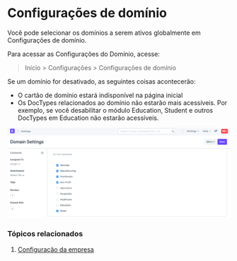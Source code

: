 # Configurações de domínio


Você pode selecionar os domínios a serem ativos globalmente em Configurações de domínio.


Para acessar as Configurações do Domínio, acesse:



>
> Início > Configurações > Configurações de domínio
>
>
>


Se um domínio for desativado, as seguintes coisas acontecerão:


* O cartão de domínio estará indisponível na página inicial
* Os DocTypes relacionados ao domínio não estarão mais acessíveis. Por exemplo, se você desabilitar o módulo Education, Student e outros DocTypes em Education não estarão acessíveis.


![Configurações de domínio](/files/domain-settings.png)


### Tópicos relacionados


1. [Configuração da empresa](/docs/v13/user/manual/en/setting-up/company-setup)